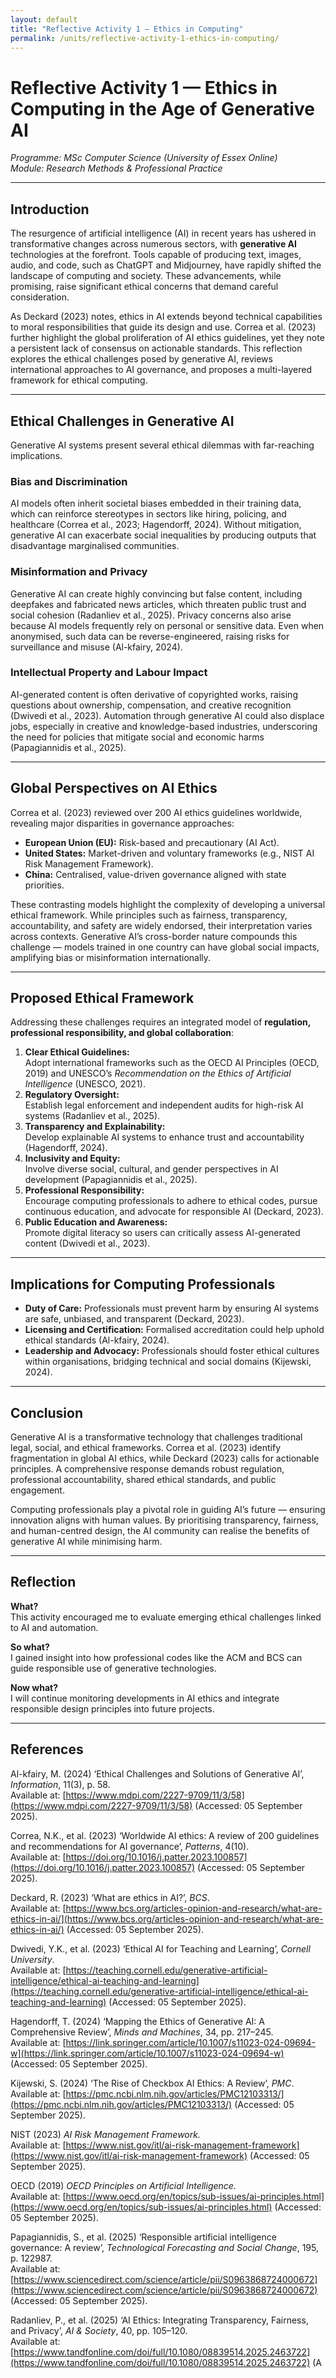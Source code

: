 ```yaml
---
layout: default
title: "Reflective Activity 1 — Ethics in Computing"
permalink: /units/reflective-activity-1-ethics-in-computing/
---
```


# Reflective Activity 1 — Ethics in Computing in the Age of Generative AI

_Programme: MSc Computer Science (University of Essex Online)_  
_Module: Research Methods & Professional Practice_

---

## Introduction

The resurgence of artificial intelligence (AI) in recent years has ushered in transformative changes across numerous sectors, with **generative AI** technologies at the forefront. Tools capable of producing text, images, audio, and code, such as ChatGPT and Midjourney, have rapidly shifted the landscape of computing and society. These advancements, while promising, raise significant ethical concerns that demand careful consideration.  

As Deckard (2023) notes, ethics in AI extends beyond technical capabilities to moral responsibilities that guide its design and use. Correa et al. (2023) further highlight the global proliferation of AI ethics guidelines, yet they note a persistent lack of consensus on actionable standards. This reflection explores the ethical challenges posed by generative AI, reviews international approaches to AI governance, and proposes a multi-layered framework for ethical computing.

---

## Ethical Challenges in Generative AI

Generative AI systems present several ethical dilemmas with far-reaching implications.

### Bias and Discrimination  
AI models often inherit societal biases embedded in their training data, which can reinforce stereotypes in sectors like hiring, policing, and healthcare (Correa et al., 2023; Hagendorff, 2024). Without mitigation, generative AI can exacerbate social inequalities by producing outputs that disadvantage marginalised communities.

### Misinformation and Privacy  
Generative AI can create highly convincing but false content, including deepfakes and fabricated news articles, which threaten public trust and social cohesion (Radanliev et al., 2025). Privacy concerns also arise because AI models frequently rely on personal or sensitive data. Even when anonymised, such data can be reverse-engineered, raising risks for surveillance and misuse (Al-kfairy, 2024).

### Intellectual Property and Labour Impact  
AI-generated content is often derivative of copyrighted works, raising questions about ownership, compensation, and creative recognition (Dwivedi et al., 2023). Automation through generative AI could also displace jobs, especially in creative and knowledge-based industries, underscoring the need for policies that mitigate social and economic harms (Papagiannidis et al., 2025).

---

## Global Perspectives on AI Ethics

Correa et al. (2023) reviewed over 200 AI ethics guidelines worldwide, revealing major disparities in governance approaches:

- **European Union (EU):** Risk-based and precautionary (AI Act).  
- **United States:** Market-driven and voluntary frameworks (e.g., NIST AI Risk Management Framework).  
- **China:** Centralised, value-driven governance aligned with state priorities.

These contrasting models highlight the complexity of developing a universal ethical framework. While principles such as fairness, transparency, accountability, and safety are widely endorsed, their interpretation varies across contexts. Generative AI’s cross-border nature compounds this challenge — models trained in one country can have global social impacts, amplifying bias or misinformation internationally.

---

## Proposed Ethical Framework

Addressing these challenges requires an integrated model of **regulation, professional responsibility, and global collaboration**:

1. **Clear Ethical Guidelines:**  
   Adopt international frameworks such as the OECD AI Principles (OECD, 2019) and UNESCO’s *Recommendation on the Ethics of Artificial Intelligence* (UNESCO, 2021).  
2. **Regulatory Oversight:**  
   Establish legal enforcement and independent audits for high-risk AI systems (Radanliev et al., 2025).  
3. **Transparency and Explainability:**  
   Develop explainable AI systems to enhance trust and accountability (Hagendorff, 2024).  
4. **Inclusivity and Equity:**  
   Involve diverse social, cultural, and gender perspectives in AI development (Papagiannidis et al., 2025).  
5. **Professional Responsibility:**  
   Encourage computing professionals to adhere to ethical codes, pursue continuous education, and advocate for responsible AI (Deckard, 2023).  
6. **Public Education and Awareness:**  
   Promote digital literacy so users can critically assess AI-generated content (Dwivedi et al., 2023).

---

## Implications for Computing Professionals

- **Duty of Care:** Professionals must prevent harm by ensuring AI systems are safe, unbiased, and transparent (Deckard, 2023).  
- **Licensing and Certification:** Formalised accreditation could help uphold ethical standards (Al-kfairy, 2024).  
- **Leadership and Advocacy:** Professionals should foster ethical cultures within organisations, bridging technical and social domains (Kijewski, 2024).

---

## Conclusion

Generative AI is a transformative technology that challenges traditional legal, social, and ethical frameworks. Correa et al. (2023) identify fragmentation in global AI ethics, while Deckard (2023) calls for actionable principles. A comprehensive response demands robust regulation, professional accountability, shared ethical standards, and public engagement.  

Computing professionals play a pivotal role in guiding AI’s future — ensuring innovation aligns with human values. By prioritising transparency, fairness, and human-centred design, the AI community can realise the benefits of generative AI while minimising harm.

---

## Reflection

**What?**  
This activity encouraged me to evaluate emerging ethical challenges linked to AI and automation.  

**So what?**  
I gained insight into how professional codes like the ACM and BCS can guide responsible use of generative technologies.  

**Now what?**  
I will continue monitoring developments in AI ethics and integrate responsible design principles into future projects.

---

## References

Al-kfairy, M. (2024) ‘Ethical Challenges and Solutions of Generative AI’, *Information*, 11(3), p. 58.  
Available at: [https://www.mdpi.com/2227-9709/11/3/58](https://www.mdpi.com/2227-9709/11/3/58) (Accessed: 05 September 2025).

Correa, N.K., et al. (2023) ‘Worldwide AI ethics: A review of 200 guidelines and recommendations for AI governance’, *Patterns*, 4(10).  
Available at: [https://doi.org/10.1016/j.patter.2023.100857](https://doi.org/10.1016/j.patter.2023.100857) (Accessed: 05 September 2025).

Deckard, R. (2023) ‘What are ethics in AI?’, *BCS*.  
Available at: [https://www.bcs.org/articles-opinion-and-research/what-are-ethics-in-ai/](https://www.bcs.org/articles-opinion-and-research/what-are-ethics-in-ai/) (Accessed: 05 September 2025).

Dwivedi, Y.K., et al. (2023) ‘Ethical AI for Teaching and Learning’, *Cornell University*.  
Available at: [https://teaching.cornell.edu/generative-artificial-intelligence/ethical-ai-teaching-and-learning](https://teaching.cornell.edu/generative-artificial-intelligence/ethical-ai-teaching-and-learning) (Accessed: 05 September 2025).

Hagendorff, T. (2024) ‘Mapping the Ethics of Generative AI: A Comprehensive Review’, *Minds and Machines*, 34, pp. 217–245.  
Available at: [https://link.springer.com/article/10.1007/s11023-024-09694-w](https://link.springer.com/article/10.1007/s11023-024-09694-w) (Accessed: 05 September 2025).

Kijewski, S. (2024) ‘The Rise of Checkbox AI Ethics: A Review’, *PMC*.  
Available at: [https://pmc.ncbi.nlm.nih.gov/articles/PMC12103313/](https://pmc.ncbi.nlm.nih.gov/articles/PMC12103313/) (Accessed: 05 September 2025).

NIST (2023) *AI Risk Management Framework.*  
Available at: [https://www.nist.gov/itl/ai-risk-management-framework](https://www.nist.gov/itl/ai-risk-management-framework) (Accessed: 05 September 2025).

OECD (2019) *OECD Principles on Artificial Intelligence.*  
Available at: [https://www.oecd.org/en/topics/sub-issues/ai-principles.html](https://www.oecd.org/en/topics/sub-issues/ai-principles.html) (Accessed: 05 September 2025).

Papagiannidis, S., et al. (2025) ‘Responsible artificial intelligence governance: A review’, *Technological Forecasting and Social Change*, 195, p. 122987.  
Available at: [https://www.sciencedirect.com/science/article/pii/S0963868724000672](https://www.sciencedirect.com/science/article/pii/S0963868724000672) (Accessed: 05 September 2025).

Radanliev, P., et al. (2025) ‘AI Ethics: Integrating Transparency, Fairness, and Privacy’, *AI & Society*, 40, pp. 105–120.  
Available at: [https://www.tandfonline.com/doi/full/10.1080/08839514.2025.2463722](https://www.tandfonline.com/doi/full/10.1080/08839514.2025.2463722) (A
